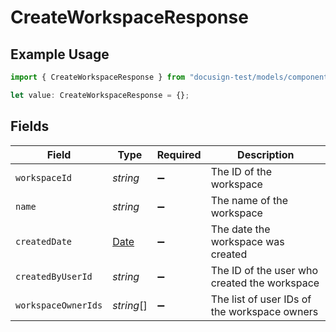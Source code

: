 # CreateWorkspaceResponse

## Example Usage

```typescript
import { CreateWorkspaceResponse } from "docusign-test/models/components";

let value: CreateWorkspaceResponse = {};
```

## Fields

| Field                                                                                         | Type                                                                                          | Required                                                                                      | Description                                                                                   |
| --------------------------------------------------------------------------------------------- | --------------------------------------------------------------------------------------------- | --------------------------------------------------------------------------------------------- | --------------------------------------------------------------------------------------------- |
| `workspaceId`                                                                                 | *string*                                                                                      | :heavy_minus_sign:                                                                            | The ID of the workspace                                                                       |
| `name`                                                                                        | *string*                                                                                      | :heavy_minus_sign:                                                                            | The name of the workspace                                                                     |
| `createdDate`                                                                                 | [Date](https://developer.mozilla.org/en-US/docs/Web/JavaScript/Reference/Global_Objects/Date) | :heavy_minus_sign:                                                                            | The date the workspace was created                                                            |
| `createdByUserId`                                                                             | *string*                                                                                      | :heavy_minus_sign:                                                                            | The ID of the user who created the workspace                                                  |
| `workspaceOwnerIds`                                                                           | *string*[]                                                                                    | :heavy_minus_sign:                                                                            | The list of user IDs of the workspace owners                                                  |
